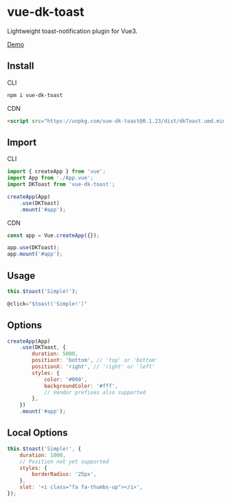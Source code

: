 # vue-dk-toast

Lightweight toast-notification plugin for Vue3.

[Demo](https://vue-dk-toast.netlify.app/)

## Install

CLI

```bash
npm i vue-dk-toast
```

CDN

```html
<script src="https://unpkg.com/vue-dk-toast@0.1.23/dist/dkToast.umd.min.js"></script>
```

## Import

CLI

```js
import { createApp } from 'vue';
import App from './App.vue';
import DKToast from 'vue-dk-toast';

createApp(App)
    .use(DKToast)
    .mount('#app');
```

CDN

```js
const app = Vue.createApp({});

app.use(DKToast);
app.mount('#app');
```

## Usage

```js
this.$toast('Simple!');
```

```js
@click="$toast('Simple!')"
```

## Options

```js
createApp(App)
    .use(DKToast, {
        duration: 5000,
        positionY: 'bottom', // 'top' or 'bottom'
        positionX: 'right', // 'right' or 'left'
        styles: {
            color: '#000',
            backgroundColor: '#fff',
            // Vendor prefixes also supported
        },
    })
    .mount('#app');
```

## Local Options

```js
this.$toast('Simple!', {
    duration: 1000,
    // Position not yet supported
    styles: {
        borderRadius: '25px',
    },
    slot: '<i class="fa fa-thumbs-up"></i>',
});
```
